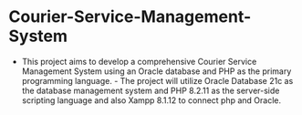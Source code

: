 # Courier-Service-Management-System
   - This project aims to develop a comprehensive Courier Service Management System using an Oracle database and PHP as the primary programming language.    - The project will utilize Oracle Database 21c as the database management system and PHP 8.2.11 as the server-side scripting language and also Xampp 8.1.12 to connect php and Oracle.
